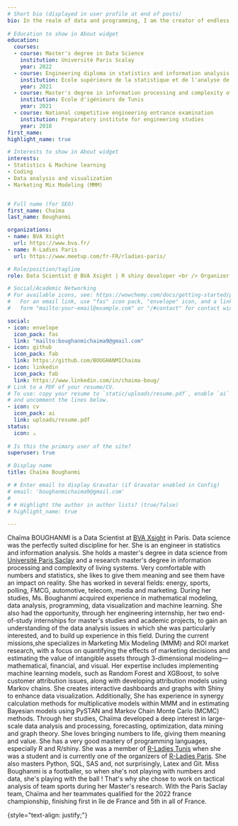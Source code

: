 ```yaml
---
# Short bio (displayed in user profile at end of posts)
bio: In the realm of data and programming, I am the creator of endless possibilities.
  
# Education to show in About widget
education:
  courses:
  - course: Master's degree in Data Science
    institution: Université Paris Scalay
    year: 2022
  - course: Engineering diploma in statistics and information analysis 
    institution: Ecole supérieure de la statistique et de l'analyse de l'information
    year: 2021
  - course: Master's degree in information processing and complexity of living systems
    institution: Ecole d'igénieurs de Tunis
    year: 2021
  - course: National competitive engineering entrance examination
    institution: Preparatory institute for engineering studies
    year: 2018
first_name: 
highlight_name: true

# Interests to show in About widget
interests:
- Statistics & Machine learning
- Coding
- Data analysis and visualization
- Marketing Mix Modeling (MMM)


# Full name (for SEO)
first_name: Chaïma
last_name: Boughanmi

organizations:
- name: BVA Xsight
  url: https://www.bva.fr/
- name: R-Ladies Paris
  url: https://www.meetup.com/fr-FR/rladies-paris/

# Role/position/tagline
role: Data Scientist @ BVA Xsight | R shiny developer <br /> Organizer @ R-Ladies Paris <br /> Paris France

# Social/Academic Networking
# For available icons, see: https://wowchemy.com/docs/getting-started/page-builder/#icons
#   For an email link, use "fas" icon pack, "envelope" icon, and a link in the
#   form "mailto:your-email@example.com" or "/#contact" for contact widget.

social:
- icon: envelope
  icon_pack: fas
  link: "mailto:boughanmichaima9@gmail.com"
- icon: github
  icon_pack: fab
  link: https://github.com/BOUGHANMIChaima
- icon: linkedin
  icon_pack: fab
  link: https://www.linkedin.com/in/chaima-boug/
# Link to a PDF of your resume/CV.
# To use: copy your resume to `static/uploads/resume.pdf`, enable `ai` icons in `params.yaml`,
# and uncomment the lines below.
- icon: cv
  icon_pack: ai
  link: uploads/resume.pdf
status:
  icon: ☕️
  
# Is this the primary user of the site?
superuser: true

# Display name
title: Chaïma Boughanmi

# # Enter email to display Gravatar (if Gravatar enabled in Config)
# email: 'boughanmichaima9@gmail.com'
# 
# # Highlight the author in author lists? (true/false)
# highlight_name: true

---
```


Chaïma BOUGHANMI is a Data Scientist at [BVA Xsight](https://www.bva.fr/) in Paris. Data science was the perfectly suited discipline
for her. She is an engineer in statistics and information analysis.
She holds a master's degree in data science from [Université Paris Saclay](https://www.universite-paris-saclay.fr/formation/master/mathematiques-et-applications/m2-data-science-sante-assurance-et-finance) and a research master's degree in information processing and complexity of living systems.
Very comfortable with numbers and statistics, she likes to give them meaning and see them have an impact on reality.
She has worked in several fields: energy, sports, polling, FMCG, automotive, telecom, media and marketing.
During her studies, Ms. Boughanmi acquired experience in mathematical modeling, data analysis, programming, data visualization and machine learning.
She also had the opportunity, through her engineering internship, her two end-of-study internships for master's studies and academic projects, to gain an understanding of the data analysis issues in which she was particularly interested, and to build up experience in this field. During the current missions,she specializes in Marketing Mix Modeling (MMM) and ROI market research, with a focus on quantifying the effects of marketing decisions and estimating the value of intangible assets through 3-dimensional modeling—mathematical, financial, and visual. Her expertise includes implementing machine learning models, such as Random Forest and XGBoost, to solve customer attribution issues, along with developing attribution models using Markov chains. She creates interactive dashboards and graphs with Shiny to enhance data visualization. Additionally, She has experience in synergy calculation methods for multiplicative models within MMM and in estimating Bayesian models using PySTAN and Markov Chain Monte Carlo (MCMC) methods.
Through her studies, Chaïma developed a deep interest in large-scale data analysis and processing, forecasting, optimization, data mining and graph theory.
She loves bringing numbers to life, giving them meaning and value.
She has a very good mastery of programming languages, especially
R and R/shiny. She was a member of [R-Ladies Tunis](https://www.meetup.com/rladies-tunis/) when she was a student and is currently one of the organizers of [R-Ladies Paris](https://www.meetup.com/fr-FR/rladies-paris/).
She also masters Python, SQL, SAS and, not surprisingly, Latex and Git.
Miss Boughanmi is a footballer, so when she's not playing with numbers and data, she's playing with the ball ! That's why she chose to work on tactical analysis of team sports during her Master's research.
With the Paris Saclay team, Chaïma and her teammates qualified for the 2022 france championship, finishing first in île de France and 5th in all of France.

{style="text-align: justify;"}
